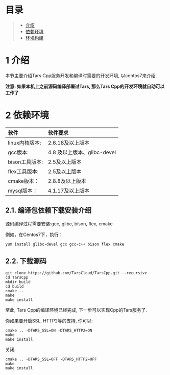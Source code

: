 # 目录
> * [介绍](#chapter-1)
> * [依赖环境](#chapter-2)
> * [环境构建](#chapter-3)

# 1 <a id="chapter-1"></a>介绍

本节主要介绍Tars Cpp服务开发和编译时需要的开发环境, 以centos7来介绍.

**注意: 如果本机上之前源码编译部署过Tars, 那么Tars Cpp的开发环境就自动可以工作了**

# 2 <a id="chapter-1"></a>依赖环境

| 软件 | 软件要求 |
| :--- | :--- |
| linux内核版本: | 2.6.18及以上版本 |
| gcc版本: | 4.8 及以上版本、glibc-devel |
| bison工具版本: | 2.5及以上版本 |
| flex工具版本: | 2.5及以上版本 |
| cmake版本： | 2.8.8及以上版本 |
| mysql版本： | 4.1.17及以上版本 |


## 2.1. 编译包依赖下载安装介绍

源码编译过程需要安装:gcc, glibc, bison, flex, cmake

例如，在Centos7下，执行：
```
yum install glibc-devel gcc gcc-c++ bison flex cmake
```

## 2.2. 下载源码 

```text
git clone https://github.com/TarsCloud/TarsCpp.git --recursive
cd TarsCpp
mkdir build
cd build
cmake ..
make
make install
```

至此, Tars Cpp的编译环境已经完成, 下一步可以实现Cpp的Tars服务了.

你如果要开启SSL, HTTP2等的支持, 你可以:

```
cmake .. -DTARS_SSL=ON -DTARS_HTTP2=ON
make
make install
```

关闭:
```
cmake .. -DTARS_SSL=OFF -DTARS_HTTP2=OFF
make
make install
```


